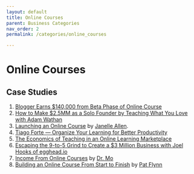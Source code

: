 ```yaml
---
layout: default
title: Online Courses
parent: Business Categories
nav_order: 2
permalink: /categories/online_courses

---
```



# Online Courses

## Case Studies

1. [Blogger Earns $140,000 from Beta Phase of Online Course](https://www.listennotes.com/podcasts/side-hustle-school/961-blogger-earns-140000-VJk2_e6R51n/)
2. [How to Make $2.5MM as a Solo Founder by Teaching What You Love with Adam Wathan](https://www.indiehackers.com/podcast/098-adam-wathan-of-refactoring-ui) 
3. [Launching an Online Course](https://www.listennotes.com/podcasts/growth-marketing/157-launching-an-online-course-0D64jPxQA7J/) by [Janelle Allen](https://janelleallen.com/). 
4. [Tiago Forte — Organize Your Learning for Better Productivity](https://www.listennotes.com/podcasts/level-up-your/luyc-110-organize-your-cn35Oh2tzDP/) 
5. [The Economics of Teaching in an Online Learning Marketplace](https://medium.com/@courseography/the-economics-of-teaching-in-an-online-learning-marketplace-fce6780ac608)
6. [Escaping the 9-to-5 Grind to Create a $3 Million Business with Joel Hooks of egghead.io](https://www.listennotes.com/podcasts/the-indie-hackers/075-escaping-the-9-to-5-jpfHDPN9XBk/) 
7. [Income From Online Courses](https://www.listennotes.com/podcasts/digital-nomad/321-income-from-online-courses-3GXKNnPhZeq/) by [Dr. Mo](https://www.urgentcarecareer.com/) 
8. [Building an Online Course From Start to Finish](https://www.smartpassiveincome.com/podcasts/building-an-online-course-from-start-to-finish/) by [Pat Flynn](https://patflynn.com/)
